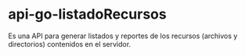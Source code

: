 # api-go-listadoRecursos
Es una API para generar listados y reportes de los recursos (archivos y directorios) contenidos en el servidor.
